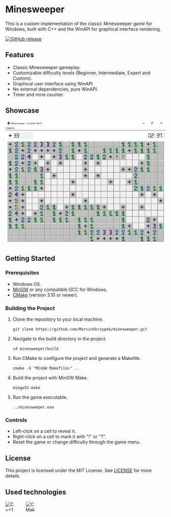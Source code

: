 # Minesweeper

This is a custom implementation of the classic Minesweeper game for Windows, built with C++ and the WinAPI for graphical interface rendering.

[![GitHub release](https://img.shields.io/badge/release-v.1.0.0-blue)](https://github.com/MarcinSkrzypek/minesweeper/releases/tag/1.0.0)

## Features

-   Classic Minesweeper gameplay.
-   Customizable difficulty levels (Beginner, Intermediate, Expert and Custom).
-   Graphical user interface using WinAPI.
-   No external dependencies, pure WinAPI.
-   Timer and mine counter.

## Showcase

![Game view](https://github.com/MarcinSkrzypek/minesweeper/blob/main/assets/showcase.jpg "Game view")

## Getting Started

### Prerequisites

-   Windows OS.
-   [MinGW](https://www.mingw-w64.org/) or any compatible GCC for Windows.
-   [CMake](https://cmake.org/) (version 3.10 or newer).

### Building the Project

1. Clone the repository to your local machine.

    ```
    git clone https://github.com/MarcinSkrzypek/minesweeper.git
    ```

2. Navigate to the build directory in the project.

    ```
    cd minesweeper/build
    ```

3. Run CMake to configure the project and generate a Makefile.

    ```
    cmake -G "MinGW Makefiles" ..
    ```

4. Build the project with MinGW Make.

    ```
    mingw32-make
    ```

5. Run the game executable.

    ```
    ../minesweeper.exe
    ```

### Controls

-   Left-click on a cell to reveal it.
-   Right-click on a cell to mark it with "!" or "?".
-   Reset the game or change difficulty through the game menu.

## License

This project is licensed under the MIT License.
See [LICENSE](https://github.com/MarcinSkrzypek/minesweeper/blob/main/LICENSE.md) for more details.

## Used technologies

[<img align="left" width="32" height="32" alt="C++17" src="https://raw.githubusercontent.com/isocpp/logos/master/cpp_logo.png" style="padding: 0 32px 32px 0">](https://isocpp.org/get-started)
[<img align="left" width="32" height="32" alt="CMake" src="https://upload.wikimedia.org/wikipedia/commons/1/13/Cmake.svg" style="padding: 0 32px 32px 0">](https://cmake.org/)
